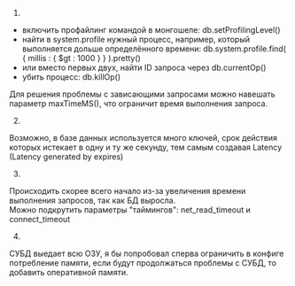1.  

 - включить профайлинг командой в монгошеле:  db.setProfilingLevel()  
 - найти в system.profile нужный процесс, например, который выполняется дольше определённого времени:  db.system.profile.find( { millis : { $gt : 1000 } } ).pretty()  
 - или вместо первых двух, найти ID запроса через db.currentOp()  
 - убить процесс: db.killOp(<opid of the query to kill>)  

Для решения проблемы с зависающими запросами можно навешать параметр maxTimeMS(), что ограничит время выполнения запроса.  

2.  
Возможно, в базе данных используется много ключей, срок действия которых истекает в одну и ту же секунду, тем самым создавая Latency (Latency generated by expires)  

3.  
Происходить скорее всего начало из-за увеличения времени выполнения запросов, так как БД выросла.  
Можно подкрутить параметры "таймингов":  net_read_timeout и connect_timeout  

4.  
СУБД выедает всю ОЗУ, я бы попробовал сперва ограничить в конфиге потребление памяти, если будут продолжаться проблемы с СУБД, то добавить оперативной памяти.  
